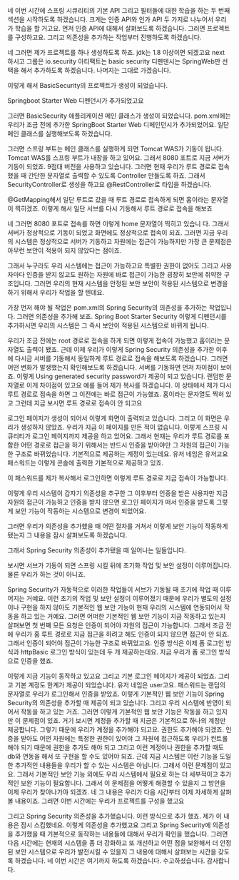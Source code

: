
네 이번 시간에 스프링 시큐리티의 기본 API 그리고 필터들에 대한 학습을 하는 두 번째 섹션을 시작하도록 하겠습니다.
크게는 인증 API와 인가 API 두 가지로 나누어서 우리가 학습을 할 거고요. 먼저 인증 API에 대해서 살펴보도록 하겠습니다.
그러면 프로젝트를 구성하고요. 그리고 의존성을 추가하는 작업부터 진행하도록 하겠습니다.

네 그러면 제가 프로젝트를 하나 생성하도록 하죠.
jdk는 1.8 이상이면 되겠고요 next 하시고 그룹은 io.security 아티팩트는 basic security 디펜덴시는 SpringWeb만
선택을 해서 추가하도록 하겠습니다.
나머지는 그대로 가겠습니다.

이렇게 해서 BasicSecurity의 프로젝트가 생성이 되었습니다.

Springboot Starter Web 디펜던시가 추가되었고요

그러면 BasicSecurity 애플리케이션 메인 클래스가 생성이 되었습니다.
pom.xml에는 우리가 조금 전에 추가한 SpringBoot Starter Web 디페인던시가 추가되었어요.
일단 메인 클래스를 실행해보도록 하겠습니다.

그러면 스프링 부트는 메인 클래스를 실행하게 되면 Tomcat WAS가 기동이 됩니다.
Tomcat WAS를 스프링 부트가 내장을 하고 있어요. 그래서 8080 포트로 지금 서버가 기동이 되었죠.
9점대 버전을 사용하고 있습니다.
그러면 현재 우리가 루트 경로로 접속했을 때 간단한 문자열로 출력할 수 있도록 Controller 만들도록 하죠.
그래서 SecurityController로 생성을 하고요 @RestController로 타입을 하겠습니다.

@GetMapping해서 일단 루트로 갔을 때 루트 경로로 접속하게 되면 홈이라는 문자열이 찍히겠죠.
이렇게 해서 일단 서브를 다시 기동해서 루트 경로로 접속을 해보죠

네 그러면 8080 포트로 접속를 하면 이렇게 home 문자열이 찍히고 있습니 다.
그래서 서버가 정상적으로 기동이 되었고 화면에도 정상적으로 접속이 되죠.
그러면 지금 우리의 시스템은 정상적으로 서버가 기동하고 자원에는 접근이 가능하지만 가장 큰 문제점은 아무런 보안이 적용이 되지 않았다는 점이죠.

그래서 누구라도 우리 시스템에는 접근이 가능하고요 특별한 권한이 없어도 그리고 사용자마다 인증을 받지 않고도 원하는 자원에 바로 접근이 가능한 굉장히 보안에 취약한 구조입니다.
그러면 우리의 현재 시스템을 안정된 보안 보안이 적용된 시스템으로 변경을 하기 위해서 우리가 작업을 할 텐데요.

가장 먼저 해야 될 작업은 pom.xml의 Spring Security의 의존성을 추가하는 작업입니다.
그러면 의존성을 추가해 보죠. Spring Boot Starter Security 이렇게 디펜던시를 추가하시면 우리의 시스템은 그 즉시 보안이 적용된 시스템으로 바뀌게 됩니다.

우리가 조금 전에는 root 경로로 접속을 하게 되면 이렇게 접속이 가능했고 홈이라는 문자열도 출력이 됐죠.
근데 이제 우리가 이렇게 Spring Security 의존성을 추가한 이후에 다시금 서버를 기동해서 동일하게 루트 경로로 접속을 해보도록 하겠습니다.
그러면 어떤 변화가 발생했는지 확인해보도록 하겠습니다.
서버를 기동하면 먼저 차이점이 보이죠. 이렇게 Using generated security password가  제공이 되고 있습니다.
랜덤한 문자열로 이게 차이점이 있고요 예를 들어 제가 복사를 하겠습니다.
이 상태에서 제가 다시 루트 경로로 접속을 하면 그 이전에는 바로 접근이 가능했죠.
홈이라는 문자열도 찍혀 있고 그런데 지금 보시면 루트 경로로 접속이 안 되고요

로그인 페이지가 생성이 되어서 이렇게 화면이 출력되고 있습니다.
그리고 이 화면은 우리가 생성하지 않았죠.
우리가 지금 이 페이지를 만든 적이 없습니다.
이렇게 스프링 시큐리티가 로그인 페이지까지 제공을 하고 있어요.
그래서 현재는 우리가 루트 경로를 포함한 어떤 경로로 접근을 하기 위해서는 반드시 인증을 받아야만 그 자원의 접근이 가능한 구조로 바뀌었습니다.
기본적으로 제공하는 계정이 있는데요.
유저 네임은 유저고요 패스워드는 이렇게 콘솔에 출력한 기본적으로 제공하고 있죠.

이 패스워드를 제가 복사해서 로그인하면 이렇게 루트 경로로 지금 접속이 가능합니다.

이렇게 우리 시스템이 갑자기 의존성을 추구한 그 이후부터 인증을 받은 사용자만 지금 자원의 접근이 가능하고 인증을 받지 않으면 로그인 페이지가 떠서 인증을 받도록 그렇게 보안 기능이 작동하는 시스템으로 변경이 되었어요.

그러면 우리가 의존성을 추가했을 때 어떤 절차를 거쳐서 이렇게 보안 기능이 작동하게 됐는지 그 내용을 잠시 살펴보도록 하겠습니다.

그래서 Spring Security 의존성이 추가됐을 때 일어나는 일들입니다.

보시면 서브가 기동이 되면 스프링 시킬 뒤에 초기화 작업 및 보안 설정이 이루어집니다.
물론 우리가 하는 것이 아니죠.

Spring Security가 자동적으로 이러한 작업들이 서브가 기동될 때 초기에 작업 때 이루어지는 거예요.
이런 초기의 작업 및 보안 설정이 이루어졌기 때문에 우리가 별도의 설정이나 구현을 하지 않아도 기본적인 웹 보안 기능이 현재 우리의 시스템에 연동되어서 작동을 하고 있는 거예요.
그러면 어떠한 기본적인 웹 보안 기능이 지금 작동하고 있는지 살펴보면 첫 번째 모든 요청은 인증이 되어야 자원의 접근이 가능합니다.
그래서 조금 전에 우리가 홈 루트 경로로 지금 접근을 하려고 해도 인증이 되지 않으면 접근이 안 되죠. 그래서 인증이 되어야 접근이 가능한 구조로 바뀌었고요.
인증 방식은 이제 폼 로그인 방식과 httpBasic 로그인 방식이 있는데 두 개 제공하는데요.
지금 우리가 폼 로그인 방식으로 인증을 했죠.

이렇게 지금 기능이 동작하고 있고요 그리고 기본 로그인 페이지가 제공이 되었죠.
그리고 기본 계정도 한계가 제공이 되었습니다.
유저 네임은 user고요. 패스워드는 랜덤의 문자열로 우리가 로그인해서 인증을 받았죠.
이렇게 기본적인 웹 보안 기능이 Spring Security의 의존성을 추가할 때 제공이 되고 있습니다.
그리고 우리 시스템에 반영이 되어서 작동을 하고 있는 거죠.
그러면 이렇게 기본적인 웹 보안 기능은 작동을 하고 있지만 이 문제점이 있죠.
거기 보시면 계정을 추가할 때 지금은 기본적으로 하나의 계정만 제공합니다.
그렇기 때문에 우리가 계정을 추가해야 되고요. 권한도 추가해야 되겠죠.
인증을 받아도 어떤 자원에는 특정한 권한이 있어야 그 자원에 접근하도록 우리가 컨트롤 해야 되기 때문에 권한을 추가도 해야 되고 그리고 이런 계정이나 권한을 추가할 때도 db와 연동을 해서 또 구현을 할 수도 있어야 되죠.
근데 지금 시스템은 이런 기능을 도일한 추가적인 내용들을 우리가 할 수 있는 시스템은 아닙니다.
그래서 이런 문제점이 있고요. 
그래서 기본적인 보안 기능 외에도 우리 시스템에서 필요로 하는 더 세부적이고 추가적인 보완 기능이 필요합니다.
그래서 이 문제점을 어떻게 해결할 수 있을지 그 방안을 이제 우리가 찾아나가야 되겠죠.
네 그 내용은 우리가 다음 시간부터 이제 자세하게 살펴볼 내용이죠.
그러면 이번 시간에는 우리가 프로젝트를 구성을 했고요

그리고 Spring Security 의존성을 추가했습니다.
이런 방식으로 추가 했죠. 제가 이 내용은 잠시 스킵했네요.
이렇게 의존성을 추가했고요 그리고 Spring Security에 의존성을 추가했을 때 기본적으로 동작하는 내용들에 대해서 우리가 확인을 했습니다.
그러면 다음 시간에는 현재의 시스템을 좀 더 강화하고 또 개선하고 어떤 점을 보완해서 더 안정된 보안 시스템으로 우리가 발전시킬 수 있을지 그 내용에 대해서 살펴보는 시간을 갖도록 하겠습니다.
네 이번 시간은 여기까지 하도록 하겠습니다.
수고하셨습니다. 감사합니다.
